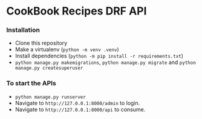 # CookBook Recipes DRF API

### Installation

- Clone this repository
- Make a virtualenv (`python -m venv .venv`)
- Install dependencies (`python -m pip install -r requirements.txt`)
- `python manage.py makemigrations`, `python manage.py migrate` and `python manage.py createsuperuser`

### To start the APIs

- `python manage.py runserver`
- Navigate to `http://127.0.0.1:8000/admin` to login.
- Navigate to `http://127.0.0.1:8000/api` to consume.

